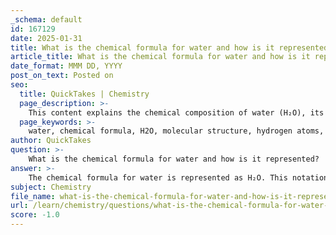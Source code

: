 ```yaml
---
_schema: default
id: 167129
date: 2025-01-31
title: What is the chemical formula for water and how is it represented?
article_title: What is the chemical formula for water and how is it represented?
date_format: MMM DD, YYYY
post_on_text: Posted on
seo:
  title: QuickTakes | Chemistry
  page_description: >-
    This content explains the chemical composition of water (H₂O), its molecular structure, properties such as polarity and hydrogen bonding, and its significance in biological and ecological contexts.
  page_keywords: >-
    water, chemical formula, H2O, molecular structure, hydrogen atoms, oxygen atom, bent shape, polarity, hydrogen bonds, solvent properties, cohesion, adhesion, density anomalies, environmental conditions, specific heat capacity, biological systems, ecological systems
author: QuickTakes
question: >-
    What is the chemical formula for water and how is it represented?
answer: >-
    The chemical formula for water is represented as H₂O. This notation indicates that each molecule of water consists of two hydrogen (H) atoms and one oxygen (O) atom. The formula succinctly encapsulates the essential composition of water, which is vital for life on Earth.\n\nIn terms of molecular structure, water is often visualized as having a bent shape due to the angle between the hydrogen-oxygen-hydrogen bonds, which is approximately 104.5 degrees. This arrangement is crucial for understanding many of water's unique properties, such as its polarity and ability to form hydrogen bonds.\n\nWater's unique characteristics, including its solvent properties, cohesion, adhesion, and density anomalies, stem from this molecular structure. For example, the polar nature of water molecules allows them to interact with various ions and other polar substances, making water a near-universal solvent. Additionally, the hydrogen bonding between water molecules contributes to its high surface tension and specific heat capacity, which are essential for maintaining stable environmental conditions. \n\nOverall, the representation of water as H₂O not only conveys its chemical composition but also serves as a foundation for understanding its significant role in biological and ecological systems.
subject: Chemistry
file_name: what-is-the-chemical-formula-for-water-and-how-is-it-represented.md
url: /learn/chemistry/questions/what-is-the-chemical-formula-for-water-and-how-is-it-represented
score: -1.0
---
```


&nbsp;